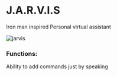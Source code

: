 # J.A.R.V.I.S<br>
Iron man inspired Personal virtual assistant

![jarvis](./assets/jarvis.jpg)
### Functions:
Ability to add commands just by speaking

